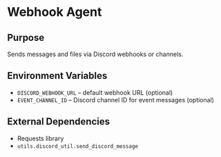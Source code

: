 # Webhook Agent

## Purpose
Sends messages and files via Discord webhooks or channels.

## Environment Variables
- `DISCORD_WEBHOOK_URL` – default webhook URL (optional)
- `EVENT_CHANNEL_ID` – Discord channel ID for event messages (optional)

## External Dependencies
- Requests library
- `utils.discord_util.send_discord_message`
